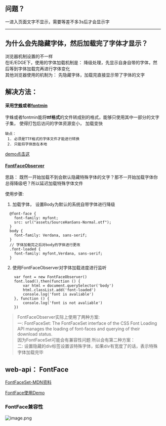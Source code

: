 ## 问题？
一进入页面文字不显示，需要等差不多3s后才会显示字

---


## 为什么会先隐藏字体，然后加载完了字体才显示？
浏览器机制设置的不一样<br /> 在IE/EDGE下，使用的字体加载机制是： 降级处理，先显示自身自带的字体，然后等到字体加载完再进行字体变化<br />
其他浏览器使用的机制为： 先隐藏字体，加载完直接显示带了字体的文字

## 解决方法： 
#### 采用[字蛛](https://github.com/aui/font-spider)或者[fontmin](https://github.com/ecomfe/fontmin)
字蛛或者fontmin能将**ttf格式**的文件转成别的格式，能够只使用其中一部分的文字子集， 使得打包后访问的字体资源变小， 加载变快<br />
```
缺点： 
 1. 必须是TTF格式的字体文件才能进行转换
 2. 只能将字体放在本地
```
[demo点击这](http://t.cn/AiC6qRrL)
 
 #### [FontFaceObserver](https://github.com/bramstein/fontfaceobserver)
 思路： 既然一开始加载不到会默认隐藏特殊字体的文字？那不一开始加载字体你总得降级吧？所以延迟加载特殊字体文件
 
 使用步骤:
1. 加载字体， 设置Body为默认的系统自带字体进行降级
```
  @font-face {
    font-family: myfont;
    src: url("assets/SourceHanSans-Normal.otf");
  }
  body {
    font-family: Verdana, sans-serif;
  }
  // 字体加载完之后对body的字体进行更改
  .font-loaded {
    font-family: myfont,Verdana, sans-serif;
  }
```
2. 使用FontFaceObserver对字体加载进度进行监听
```
    var font = new FontFaceObserver()
    font.load().then(function () {
        var html = document.querySelector('body')
        html.classList.add('font-loaded')
        console.log('font is avaliable')
    }, function () {
        console.log('font is not avaliable')
    })
```

> FontFaceObserver实际上使用了两种方案: <br />
  一: FontFaceSet: The FontFaceSet interface of the CSS Font Loading API manages the loading of font-faces and querying of their download status.<br />
  因为FontFaceSet可能会有兼容性问题
  所以会有第二种方案：<br />
  二: 设置隐藏的div标签设置该特殊字体，如果div有宽度了的话，表示特殊字体加载完毕
  

## web-api： FontFace

[FontFaceSet-MDN资料](https://developer.mozilla.org/en-US/docs/Web/API/FontFaceSet)

[FontFace使用Demo](https://googlechrome.github.io/samples/font-face-set/)

### FontFace兼容性
![image.png](http://note.youdao.com/yws/res/6992/WEBRESOURCE9ca119fa1e787f4b0ed491b42abe975e)
